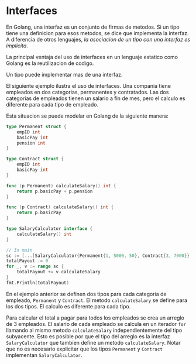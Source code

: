 # Interfaces

En Golang, una interfaz es un conjunto de firmas de metodos. Si un
tipo tiene una definicion para esos metodos, se dice que implementa la
interfaz. A diferencia de otros lenguajes, *la asociacion de un tipo
con una interfaz es implicita*.

La principal ventaja del uso de interfaces en un lenguaje estatico
como Golang es la reutilizacion de codigo.

Un tipo puede implementar mas de una interfaz.

El siguiente ejemplo ilustra el uso de interfaces. Una compania tiene
empleados en dos categorias, permanentes y contratados. Las dos
categorias de empleados tienen un salario a fin de mes, pero el
calculo es diferente para cada tipo de empleado.

Esta situacion se puede modelar en Golang de la siguiente manera:

```go
type Permanent struct {
    empID int
    basicPay int
    pension int
}

type Contract struct {
    empID int
    basicPay int
}

func (p Permanent) calculateSalary() int {
    return p.basicPay + p.pension
}

func (p Contract) calculateSalary() int {
    return p.basicPay
}

type SalaryCalculator interface {
    calculateSalary() int
}

// In main
sc := [...]SalaryCalculator{Permanent{1, 5000, 50}, Contract{3, 7000}}
totalPayout := 0
for _, v := range sc {
    totalPayout += v.calculateSalary
}
fmt.Println(totalPayout)
```

En el ejemplo anterior se definen dos tipos para cada categoria de
empleado, `Permanent` y `Contract`. El metodo `calculateSalary` se
define para los dos tipos. El calculo es diferente para cada tipo.

Para calcular el total a pagar para todos los empleados se crea un
arreglo de 3 empleados. El salario de cada empleado se calcula en un
iterador `for` llamando al mismo metodo `calculateSalary`
independientemente del tipo subyacente. Esto es posible por que el
tipo del arreglo es la interfaz `SalaryCalculator` que tambien define
un metodo `calculateSalary`. Notar que no es necesario explicitar que
los tipos `Permanent` y `Contract` implementan `SalaryCalculator`.
